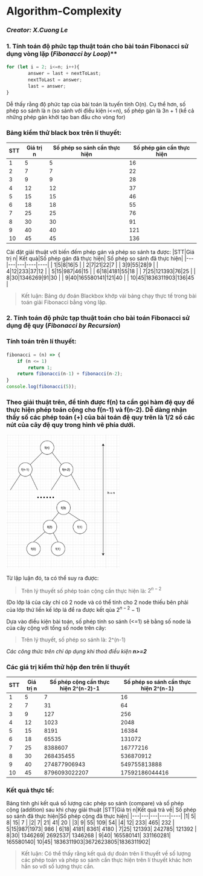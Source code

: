 # Algorithm-Complexity
### _Creator: X.Cuong Le_


### 1. Tính toán độ phức tạp thuật toán cho bài toán Fibonacci sử dụng vòng lặp (_Fibonacci by Loop_)**

```javascript
for (let i = 2; i<=n; i++){
        answer = last + nextToLast;
        nextToLast = answer;
        last = answer;
}
```
Dễ thấy rằng độ phức tạp của bài toán là tuyến tính O(n). Cụ thể hơn, số phép so sánh là n (so sánh với điều kiện i<=n), số phép gán là 3n + 1 (kể cả những phép gán khởi tạo ban đầu cho vòng for)

### Bảng kiểm thử black box trên lí thuyết:
|STT|Giá trị n| Số phép so sánh cần thực hiện|Số phép gán cần thực hiện|
|---|---|---|----|
|1|5|5|16 |
|2|7|7|22 |
|3|9|9|28 |
|4|12|12|37 |
|5|15|15|46 |
|6|18|18|55 |
|7|25|25|76 |
|8|30|30|91 |
|9|40|40|121 |
|10|45|45|136|

Cài đặt giải thuật với biến đếm phép gán và phép so sánh ta được:
|STT|Giá trị n| Kết quả|Số phép gán đã thực hiện| Số phép so sánh đã thực hiện|
|---|---|---|----|----|
| 1|5|8|16|5 |
| 2|7|21|22|7 |
| 3|9|55|28|9 |
| 4|12|233|37|12 |
| 5|15|987|46|15 |
| 6|18|4181|55|18 |
| 7|25|121393|76|25 |
| 8|30|1346269|91|30 |
| 9|40|165580141|121|40 |
| 10|45|1836311903|136|45 |

> Kết luận: Bảng dự đoán Blackbox khớp vài bảng chạy thực tế trong bài toán giải Fibonacci bằng vòng lặp.
### **2. Tính toán độ phức tạp thuật toán cho bài toán Fibonacci sử dụng đệ quy (_Fibonacci by Recursion_)**

### **Tính toán trên lí thuyết:**
```javascript
fibonacci = (n) => {
    if (n <= 1)
        return 1;
    return fibonacci(n-1) + fibonacci(n-2);
}
console.log(fibonacci(5));
```
### Theo giải thuật trên, để tính được f(n) ta cần gọi hàm đệ quy để thực hiện phép toán cộng cho f(n-1) và f(n-2). Dễ dàng nhận thấy số các phép toán (+) của bài toán đệ quy trên là 1/2 số các nút của cây đệ quy trong hình vẽ phía dưới.

<img src="./img/fibotree.png" alt="Cây Fibo" width="300"/>

Từ lập luận đó, ta có thể suy ra được: 
> Trên lý thuyết số phép toán cộng cần thực hiện là: $2^{n-2}$

(Do lớp lá của cây chỉ có 2 node và có thể tính cho 2 node thiếu bên phải của lớp thứ liền kế lớp lá để ra được kết qủa $2^{n-2} - 1$)

Dựa vào điều kiện bài toán, số phép tính so sánh (<=1) sẽ bằng số node lá của cây cộng với tổng số node trên cây:
> Trên lý thuyết, số phép so sánh là: 2^(n-1)

_Các công thức trên chỉ áp dụng khi thoả điều kiện __n>=2___

### Các giá trị kiểm thử hộp đen trên lí thuyết
|STT|Giá trị n|Số phép cộng cần thực hiện 2^(n-2)-1|Số phép so sánh cần thực hiện 2^(n-1)|
|---|---|---|----|
| 1| 5| 7| 16 |
| 2| 7| 31| 64 |
| 3| 9| 127| 256 |
| 4| 12| 1023| 2048 |
| 5| 15| 8191| 16384 |
| 6| 18| 65535| 131072 |
| 7| 25| 8388607| 16777216 |
| 8| 30| 268435455| 536870912 |
| 9| 40| 274877906943| 549755813888 |
| 10| 45| 8796093022207| 17592186044416

### **Kết quả thực tế:**
Bảng tính ghi kết quả số lượng các phép so sánh (compare) và số phép cộng (addition) sau khi chạy giải thuật 
|STT|Giá trị n|Kết quả trả về| Số phép so sánh đã thực hiện|Số phép cộng đã thực hiện|
|---|---|---|----|----|
|1| 5| 8| 15| 7 |
|2| 7| 21| 41| 20 |
|3| 9| 55| 109| 54|
|4| 12| 233| 465| 232 |
5|15|987|1973| 986 |
6|18| 4181| 8361| 4180 |
7|25| 121393| 242785| 121392 |
8|30| 1346269| 2692537| 1346268 |
9|40| 165580141| 331160281| 165580140|
10|45| 1836311903|3672623805|1836311902|

> Kết luận: Có thể thấy rằng kết quả dự đoán trên lí thuyết về số lượng các phép toán và phép so sánh cần thực hiện trên lí thuyết khác hơn hẳn so với số lượng thực cần. 